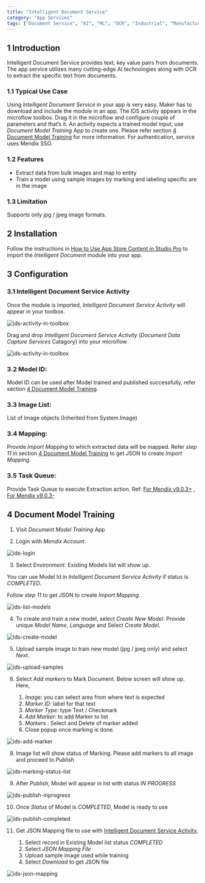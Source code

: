 ```yaml
---
title: "Intelligent Document Service"
category: "App Services"
tags: ["Document Service", "AI", "ML", "OCR", "Industrial", "Manufacturing"]
---
```


## 1 Introduction
Intelligent Document Service provides text, key value pairs from documents. The app service utilizes many cutting-edge AI technologies along with OCR to extract the specific text from documents.

### 1.1 Typical Use Case
Using _Intelligent Document Service_ in your app is very easy. Maker has to download and include the module in an app. The IDS activity appears in the microflow toolbox. Drag it in the microflow and configure couple of parameters and that’s it. An activity expects a trained model input, use _Document Model Training_ App to create one. Please refer section [4 Document Model Training](#4-document-model-training) for more information. For authentication, service uses Mendix SSO.

### 1.2 Features
* Extract data from bulk images and map to entity
* Train a model using sample images by marking and labeling specific are in the image

### 1.3 Limitation
Supports only jpg / jpeg image formats.

## 2 Installation

Follow the instructions in [How to Use App Store Content in Studio Pro](../general/app-store-content) to import the _Intelligent Document_ module into your app.

## 3 Configuration

### 3.1 Intelligent Document Service Activity
Once the module is imported, _Intelligent Document Service Activity_ will appear in your toolbox.

![ids-activity-in-toolbox](attachments/intelligent-document/ids-activity-in-toolbox.png)

Drag and drop _Intelligent Document Service Activity_ (_Document Data Capture Services_ Catagory) into your microflow

![ids-activity-in-toolbox](attachments/intelligent-document/ids-activity.png)

### 3.2 Model ID: 
Model ID can be used after Model trained and published successfully, refer section [4 Document Model Training](#4-document-model-training).

### 3.3 Image List: 
List of Image objects (Inherited from System.Image)

### 3.4 Mapping: 
Provide _Import Mapping_ to which extracted data will be mapped. Refer _step 11_ in section [4 Document Model Training](#4-document-model-training) to get JSON to create _Import Mapping_.

### 3.5 Task Queue: 
Provide Task Queue to execute Extraction action. Ref: [For Mendix v9.0.3+](../../refguide/task-queue) , [For Mendix v9.0.3-](../modules/process-queue)

## 4 Document Model Training

1. Visit _Document Model Training_ App

2. Login with _Mendix Account_.

![ids-login](attachments/intelligent-document/ids-login.png)

3. Select _Environment_. Existing Models list will show up. 

You can use Model Id in _Intelligent Document Service Activity_ if status is _COMPLETED_.

Follow _step 11_ to get JSON to create _Import Mapping_.

![ids-list-models](attachments/intelligent-document/ids-list-models.png)

4. To create and train a new model, select _Create New Model_. Provide unique _Model Name_, _Language_ and Select _Create Model_.

![ids-create-model](attachments/intelligent-document/ids-create-model.png)

5. Upload sample image to train new model (jpg / jpeg only) and select _Next_.

![ids-upload-samples](attachments/intelligent-document/ids-upload-samples.png)

6. Select _Add markers_ to Mark Document. Below screen will show up. Here,

    1. _Image_: you can select area from where text is expected
    2. _Marker ID_: label for that text
    3. _Marker Type_: type Text / Checkmark
    4. _Add Marker_: to add Marker to list
    5. _Markers_ : Select and Delete of marker added
    6. Close popup once marking is done.

![ids-add-marker](attachments/intelligent-document/ids-add-marker.png)

8. Image list will show status of Marking. Please add markers to all image and proceed to _Publish_

![ids-marking-status-list](attachments/intelligent-document/ids-marking-status-list.png)

9. After _Publish_, Model will appear in list with status _IN PROGRESS_

![ids-publish-inprogress](attachments/intelligent-document/ids-publish-inprogress.png)

10. Once _Status_ of Model is _COMPLETED_, Model is ready to use

![ids-publish-completed](attachments/intelligent-document/ids-publish-completed.png)

11. Get JSON Mapping file to use with [Intelligent Document Service Activity](#34-mapping),

    1. Select record in Existing Model list status _COMPLETED_ 
    2. Select _JSON Mapping File_
    3. Upload sample image used while training
    4. Select _Download_ to get JSON file
    
![ids-json-mapping](attachments/intelligent-document/ids-json-mapping.png)